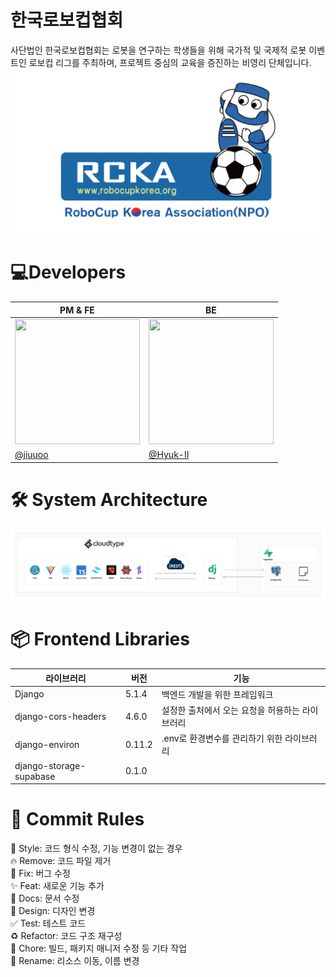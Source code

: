 # 한국로보컵협회
사단법인 한국로보컵협회는 로봇을 연구하는 학생들을 위해 국가적 및 국제적 로봇 이벤트인 로보컵 리그를 주최하며, 프로젝트 중심의 교육을 증진하는 비영리 단체입니다.  
![poster](./readme/rcka-banner.jpg)
# 💻Developers
|PM & FE|BE|
|-|-|
|<img src="https://avatars.githubusercontent.com/u/90130563?v=4" width="200" height="200" >|<img src="https://avatars.githubusercontent.com/u/107346845?v=4" width="200" height="200" >|
|[@jiuuoo](https://github.com/JIUUOO)|[@Hyuk-II](https://github.com/Hyuk-II)|
# 🛠️ System Architecture
![sysytem](./readme/system-architecture.png)
# 📦 Frontend Libraries
|라이브러리|버전|기능|
|-|-|-|
|Django|5.1.4|백엔드 개발을 위한 프레임워크|
|django-cors-headers|4.6.0|설정한 출처에서 오는 요청을 허용하는 라이브러리|
|django-environ|0.11.2|.env로 환경변수를 관리하기 위한 라이브러리|
|django-storage-supabase|0.1.0||


# 🎯 Commit Rules  
🎨 Style: 코드 형식 수정, 기능 변경이 없는 경우  
🔥 Remove: 코드 파일 제거  
🐛 Fix: 버그 수정  
✨ Feat: 새로운 기능 추가  
📝 Docs: 문서 수정  
💄 Design: 디자인 변경  
✅ Test: 테스트 코드  
♻️ Refactor: 코드 구조 재구성  
🔧 Chore: 빌드, 패키지 매니저 수정 등 기타 작업  
🚚 Rename: 리소스 이동, 이름 변경
